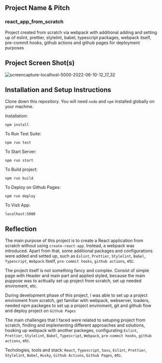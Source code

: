## Project Name & Pitch

### react_app_from_scratch

Project created from scratch via webpack with additional adding and setting up of eslint, prettier, stylelint, babel, typescript packages, webpack itself, pre-commit hooks, github actions and github pages for deployment purposes

## Project Screen Shot(s)

![screencapture-localhost-5000-2022-06-10-12_17_32](https://user-images.githubusercontent.com/61331410/173034459-e8dc9111-4a7a-406f-8996-c5b36f47ba38.png)

## Installation and Setup Instructions

Clone down this repository. You will need `node` and `npm` installed globally on your machine.  

Installation:

`npm install`  

To Run Test Suite:  

`npm run test`  

To Start Server:

`npm run start`  

To Build project:

`npm run build` 

To Deploy on Github Pages:

`npm run deploy` 

To Visit App:

`localhost:5000`  

## Reflection

The main purpose of this project is to create a React application from scratch without using `create-react-app`. Instead, a webpack was introduced. Apart from that, some additional packages and configurations were added and setted up, such as `Eslint`, `Prettier`, `Stylelint`, `Babel`, `Typescript`, `Webpack` itself, `pre-commit hooks`, `github actions`, etc.

The project itself is not something fancy and complex. Consist of simple page with Header and main part and applied styled, because the main puppose was to acttually set up project from scratch, set up needed enviroment, etc.

During development phase of this project, I was able to set up a project enviroment from scratch, get familiar with webpack, webserver, loaders, needed npm packeges to set up a project enviroment, git and github flow and deploy project on `Github Pages`

The main challenges that I faced were related to setuping project from scratch, finding and implementing different approaches and solutions, hooking up webpack with another packeges, configurating `Eslint`, `Prettier`, `Stylelint`, `Babel`, `Typescript`, `Webpack`,  `pre-commit hooks`, `github actions`, etc.

Techologies, tools and stack: `React`, `Typescript`, `Sass`, `Eslint`, `Prettier`, `Stylelint`, `Babel`, `Husky`, `Github Actions`, `Github Pages`, etc.

